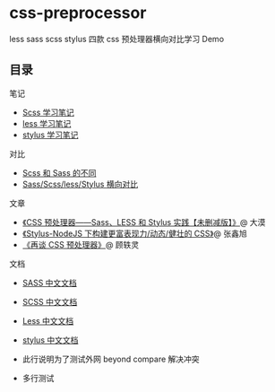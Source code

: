 # css-preprocessor

less sass scss stylus 四款 css 预处理器横向对比学习 Demo

## 目录

笔记

-   [Scss 学习笔记](./docs/scss.md)
-   [less 学习笔记](./docs/less.md)
-   [stylus 学习笔记](./docs/stylus.md)

对比

-   [Scss 和 Sass 的不同](./docs/scss-sass.md)
-   [Sass/Scss/less/Stylus 横向对比](./docs/scss-sass-less-stylus.md)

文章

-   [《CSS 预处理器——Sass、LESS 和 Stylus 实践【未删减版】》](https://www.w3cplus.com/css/css-preprocessor-sass-vs-less-stylus-2.html)@ 大漠
-   [《Stylus-NodeJS 下构建更富表现力/动态/健壮的 CSS》](https://www.w3cplus.com/css/css-preprocessor-sass-vs-less-stylus-2.html)@ 张鑫旭
-   [《再谈 CSS 预处理器》](http://efe.baidu.com/blog/revisiting-css-preprocessors/)@ 顾轶灵

文档

-   [SASS 中文文档](http://sass.bootcss.com/docss/sass-reference/)
-   [SCSS 中文文档](http://sass.bootcss.com/docss/scss-for-sass-users/)
-   [Less 中文文档](http://less.bootcss.com/)
-   [stylus 中文文档](https://stylus.bootcss.com/)

-   此行说明为了测试外网 beyond compare 解决冲突
-   多行测试
